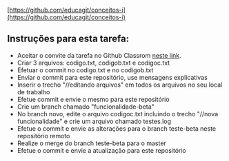 [https://github.com/educagit/conceitos-i](https://github.com/educagit/conceitos-i)

## Instruções para esta tarefa:

- Aceitar o convite da tarefa no Github Classrom [neste link](https://classroom.github.com/a/ncwxO--U).
- Criar 3 arquivos: codigo.txt, codigob.txt e codigoc.txt
- Efetuar o commit no codigo.txt e no codigob.txt
- Enviar o commit para este repositório, use mensagens explicativas
- Inserir o trecho "//editando arquivos" em todos os arquivos no seu local de trabalho
- Efetue commit e envie o mesmo para este repositório
- Crie um branch chamado "funcionalidade-beta"
- No branch novo, edite o arquivo codigoc.txt incluindo o trecho "//nova funcionalidade" e crie um arquivo chamado testes.log
- Efetue o commit e envie as alterações para o branch teste-beta neste repositório remoto
- Realize o merge do branch teste-beta para o master
- Efetue o commit e envie a atualização para este repositório


